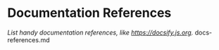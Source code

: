 # Documentation References

_List handy documentation references, like https://docsify.js.org._
docs-references.md
